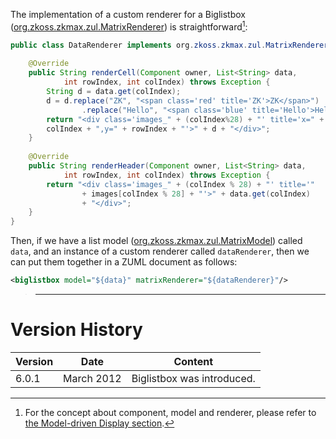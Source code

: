 The implementation of a custom renderer for a Biglistbox
([org.zkoss.zkmax.zul.MatrixRenderer](https://www.zkoss.org/javadoc/latest/zk/org/zkoss/zkmax/zul/MatrixRenderer.html))
is straightforward[^1]:

```java
public class DataRenderer implements org.zkoss.zkmax.zul.MatrixRenderer<List<String>> {
 
    @Override
    public String renderCell(Component owner, List<String> data,
            int rowIndex, int colIndex) throws Exception {
        String d = data.get(colIndex);
        d = d.replace("ZK", "<span class='red' title='ZK'>ZK</span>")
                .replace("Hello", "<span class='blue' title='Hello'>Hello</span>");
        return "<div class='images_" + (colIndex%28) + "' title='x=" +
        colIndex + ",y=" + rowIndex + "'>" + d + "</div>";
    }
 
    @Override
    public String renderHeader(Component owner, List<String> data,
            int rowIndex, int colIndex) throws Exception {
        return "<div class='images_" + (colIndex % 28) + "' title='"
                + images[colIndex % 28] + "'>" + data.get(colIndex)
                + "</div>";
    }
}
```

Then, if we have a list model
([org.zkoss.zkmax.zul.MatrixModel](https://www.zkoss.org/javadoc/latest/zk/org/zkoss/zkmax/zul/MatrixModel.html)) called `data`, and
an instance of a custom renderer called `dataRenderer`, then we can put
them together in a ZUML document as follows:

```xml
<biglistbox model="${data}" matrixRenderer="${dataRenderer}"/>
```

> ------------------------------------------------------------------------
>
> <references/>

# Version History

| Version | Date       | Content                    |
|---------|------------|----------------------------|
| 6.0.1   | March 2012 | Biglistbox was introduced. |

[^1]: For the concept about component, model and renderer, please refer
    to [the Model-driven Display section]({{site.baseurl}}/zk_dev_ref/mvc/list_model#Model-driven_Display).
